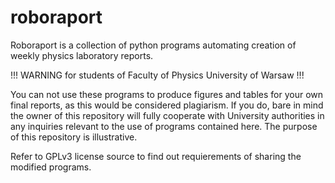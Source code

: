 roboraport
==========

Roboraport is a collection of python programs automating creation of weekly physics laboratory reports.

!!! WARNING for students of Faculty of Physics University of Warsaw !!!

You can not use these programs to produce figures
and tables for your own final reports, as this would be considered plagiarism. If you do, bare in mind
the owner of this repository will fully cooperate with University authorities in any inquiries relevant to the
use of programs contained here. The purpose of this repository is illustrative.

Refer to GPLv3 license source to find out requierements of sharing the modified programs.
